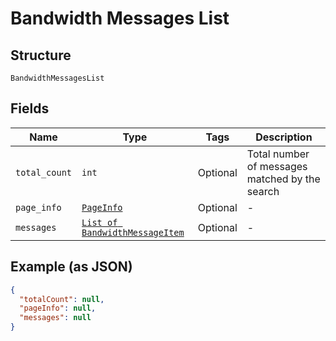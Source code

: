 
# Bandwidth Messages List

## Structure

`BandwidthMessagesList`

## Fields

| Name | Type | Tags | Description |
|  --- | --- | --- | --- |
| `total_count` | `int` | Optional | Total number of messages matched by the search |
| `page_info` | [`PageInfo`](/doc/Messaging/models/page-info.md) | Optional | - |
| `messages` | [`List of BandwidthMessageItem`](/doc/Messaging/models/bandwidth-message-item.md) | Optional | - |

## Example (as JSON)

```json
{
  "totalCount": null,
  "pageInfo": null,
  "messages": null
}
```

